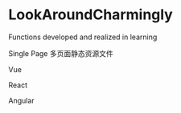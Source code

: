 # LookAroundCharmingly
Functions developed and realized in learning



Single Page 多页面静态资源文件



Vue 



React



Angular